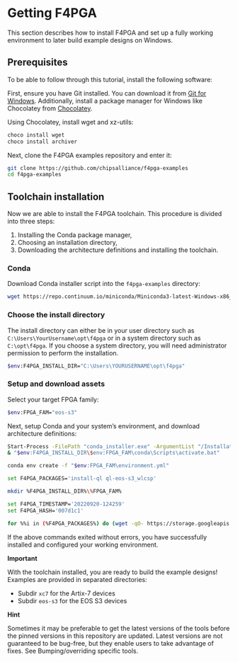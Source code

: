 # Getting F4PGA

This section describes how to install F4PGA and set up a fully working environment to later build example designs on Windows.

## Prerequisites

To be able to follow through this tutorial, install the following software:

First, ensure you have Git installed. You can download it from [Git for Windows](https://gitforwindows.org/). Additionally, install a package manager for Windows like Chocolatey from [Chocolatey](https://chocolatey.org/install).

Using Chocolatey, install wget and xz-utils:

```bash
choco install wget
choco install archiver
```

Next, clone the F4PGA examples repository and enter it:

```bash
git clone https://github.com/chipsalliance/f4pga-examples
cd f4pga-examples
```

## Toolchain installation

Now we are able to install the F4PGA toolchain. This procedure is divided into three steps:

1. Installing the Conda package manager,
2. Choosing an installation directory,
3. Downloading the architecture definitions and installing the toolchain.

### Conda

Download Conda installer script into the `f4pga-examples` directory:

```bash
wget https://repo.continuum.io/miniconda/Miniconda3-latest-Windows-x86_64.exe -O conda_installer.exe
```

### Choose the install directory

The install directory can either be in your user directory such as `C:\Users\YourUsername\opt\f4pga` or in a system directory such as `C:\opt\f4pga`. If you choose a system directory, you will need administrator permission to perform the installation.

```bash
$env:F4PGA_INSTALL_DIR="C:\Users\YOURUSERNAME\opt\f4pga"
```

### Setup and download assets

Select your target FPGA family:

```bash
$env:FPGA_FAM="eos-s3"
```

Next, setup Conda and your system’s environment, and download architecture definitions:

```bash
Start-Process -FilePath "conda_installer.exe" -ArgumentList "/InstallationType=JustMe /RegisterPython=0 /AddToPath=0 /S /D=$env:F4PGA_INSTALL_DIR\$env:FPGA_FAM\conda" -Wait
& "$env:F4PGA_INSTALL_DIR\$env:FPGA_FAM\conda\Scripts\activate.bat"

conda env create -f "$env:FPGA_FAM\environment.yml"
```

```bash
set F4PGA_PACKAGES='install-ql ql-eos-s3_wlcsp'

mkdir %F4PGA_INSTALL_DIR%\%FPGA_FAM%

set F4PGA_TIMESTAMP='20220920-124259'
set F4PGA_HASH='007d1c1'

for %%i in (%F4PGA_PACKAGES%) do (wget -qO- https://storage.googleapis.com/symbiflow-arch-defs/artifacts/prod/foss-fpga-tools/symbiflow-arch-defs/continuous/install/%F4PGA_TIMESTAMP%/symbiflow-arch-defs-%%i-%F4PGA_HASH%.tar.xz | tar -xJ -C %F4PGA_INSTALL_DIR%\%FPGA_FAM%)
```

If the above commands exited without errors, you have successfully installed and configured your working environment.

**Important**

With the toolchain installed, you are ready to build the example designs! Examples are provided in separated directories:

- Subdir `xc7` for the Artix-7 devices
- Subdir `eos-s3` for the EOS S3 devices

**Hint**

Sometimes it may be preferable to get the latest versions of the tools before the pinned versions in this repository are updated. Latest versions are not guaranteed to be bug-free, but they enable users to take advantage of fixes. See Bumping/overriding specific tools.
